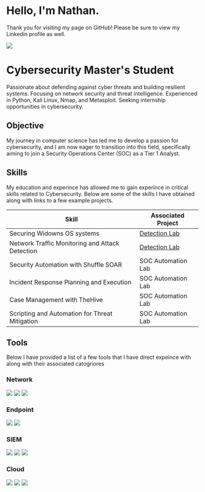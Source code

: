 # Hello, I'm Nathan. 
Thank you for visiting my page on GitHub! Please be sure to view my Linkedin profile as well. 

<a href="https://www.linkedin.com/in/nathan-enterline">
    <img src="https://img.shields.io/badge/-LinkedIn-0072b1?&style=for-the-badge&logo=linkedin&logoColor=white" />
</a>

# Cybersecurity Master's Student
Passionate about defending against cyber threats and building resilient systems. Focusing on network security and threat intelligence. Experienced in Python, Kali Linux, Nmap, and Metasploit. Seeking internship opportunities in cybersecurity.

## Objective
My journey in computer science has led me to develop a passion for cybersecurity, and I am now eager to transition into this field, specifically aiming to join a Security Operations Center (SOC) as a Tier 1 Analyst.

## Skills
My education and experince has allowed me to gain experince in critical skills related to Cybersecurity. Below are some of the skills I have obtained along with links to a few example projects.

| Skill                                         | Associated Project         |
|-----------------------------------------------|----------------------------|
| Securing Widowns OS systems                   | <a href="https://google.com">Detection Lab</a>|
| Network Traffic Monitoring and Attack Detection | <a href="https://google.com">Detection Lab</a>|
| Security Automation with Shuffle SOAR         | SOC Automation Lab|
| Incident Response Planning and Execution      | SOC Automation Lab|
| Case Management with TheHive                  | SOC Automation Lab|
| Scripting and Automation for Threat Mitigation | SOC Automation Lab|

## Tools
Below I have provided a list of a few tools that I have direct expeince with along with their associated catogriores
### Network
<div>
    <img src="https://img.shields.io/badge/-Wireshark-1679A7?&style=for-the-badge&logo=Wireshark&logoColor=white" />
    <img src="https://img.shields.io/badge/-Suricata-EF3B2D?&style=for-the-badge&logo=Suricata&logoColor=white" />
    <img src="https://img.shields.io/badge/-Zeek-777BB4?&style=for-the-badge&logo=Zeek&logoColor=white" />
</div>

### Endpoint
<div>
    <img src="https://img.shields.io/badge/-Microsoft_Defender_for_Endpoint-00A4EF?&style=for-the-badge&logo=Microsoft&logoColor=white" />
    <img src="https://img.shields.io/badge/-Velociraptor-4B275F?&style=for-the-badge&logo=Velociraptor&logoColor=white" />
</div>

### SIEM
<div>
    <img src="https://img.shields.io/badge/-Microsoft_Sentinel-0078D4?&style=for-the-badge&logo=Microsoft&logoColor=white" />
    <img src="https://img.shields.io/badge/-Splunk-000000?&style=for-the-badge&logo=Splunk&logoColor=white" />
    <img src="https://img.shields.io/badge/-Elastic-005571?&style=for-the-badge&logo=Elastic&logoColor=white" />
<div>

### Cloud
<div>
    <img src="https://img.shields.io/badge/-AWS-232F3E?style=for-the-badge&logo=Amazon-AWS&logoColor=white" />
    <img src="https://img.shields.io/badge/-Google_Cloud-4285F4?style=for-the-badge&logo=Google-Cloud&logoColor=white" />
    <img src="https://img.shields.io/badge/-Azure-0078D4?style=for-the-badge&logo=Microsoft-Azure&logoColor=white" />



</div>
</div>
